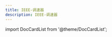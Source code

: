 ```yaml
---
title: IEEE-调速器
description: IEEE-调速器
---
```


import DocCardList from '@theme/DocCardList';

<DocCardList />